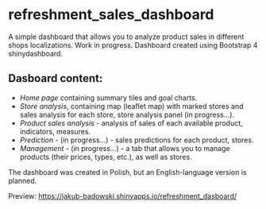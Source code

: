 # refreshment_sales_dashboard

A simple dashboard that allows you to analyze product sales in different shops localizations. Work in progress.
Dashboard created using Bootstrap 4 shinydashboard.

## Dasboard content:

- *Home page* containing summary tiles and goal charts.
- *Store analysis*, containing map (leaflet map) with marked stores and sales analysis for each store, store analysis panel (in progress...).
- *Product sales analysis* - analysis of sales of each available product, indicators, measures.
- *Prediction* - (in progress...) - sales predictions for each product, stores.
- *Management* - (in progress...) - a tab that allows you to manage products (their prices, types, etc.), as well as stores.

The dashboard was created in Polish, but an English-language version is planned.

Preview:
https://jakub-badowski.shinyapps.io/refreshment_dasboard/
